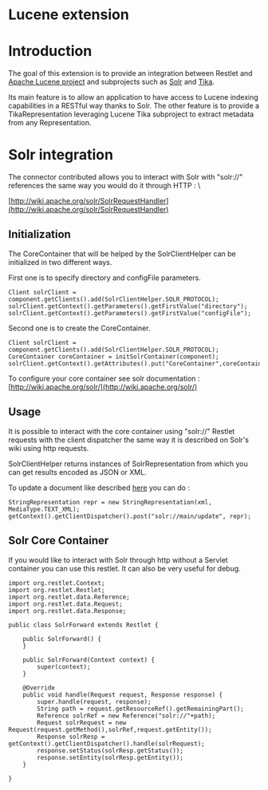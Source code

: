 Lucene extension
================

Introduction
============

The goal of this extension is to provide an integration between Restlet
and [Apache Lucene
project](http://lucene.apache.org/)
and subprojects such as
[Solr](http://lucene.apache.org/solr/)
and
[Tika](http://lucene.apache.org/tika/).

Its main feature is to allow an application to have access to Lucene
indexing capabilities in a RESTful way thanks to Solr. The other feature
is to provide a TikaRepresentation leveraging Lucene Tika subproject to
extract metadata from any Representation.

Solr integration
================

The connector contributed allows you to interact with Solr with
"solr://" references the same way you would do it through HTTP : \

[http://wiki.apache.org/solr/SolrRequestHandler](http://wiki.apache.org/solr/SolrRequestHandler)

Initialization
--------------

The CoreContainer that will be helped by the SolrClientHelper can be
initialized in two different ways.

First one is to specify directory and configFile parameters.

    Client solrClient = component.getClients().add(SolrClientHelper.SOLR_PROTOCOL);
    solrClient.getContext().getParameters().getFirstValue("directory");
    solrClient.getContext().getParameters().getFirstValue("configFile");

Second one is to create the CoreContainer.

    Client solrClient = component.getClients().add(SolrClientHelper.SOLR_PROTOCOL);
    CoreContainer coreContainer = initSolrContainer(component);
    solrClient.getContext().getAttributes().put("CoreContainer",coreContainer);

To configure your core container see solr documentation :
[http://wiki.apache.org/solr/](http://wiki.apache.org/solr/)

Usage
-----

It is possible to interact with the core container using "solr://"
Restlet requests with the client dispatcher the same way it is described
on Solr's wiki using http requests.

SolrClientHelper returns instances of SolrRepresentation from which you
can get results encoded as JSON or XML.

To update a document like described
[here](http://wiki.apache.org/solr/UpdateXmlMessages)
you can do :

    StringRepresentation repr = new StringRepresentation(xml, MediaType.TEXT_XML);
    getContext().getClientDispatcher().post("solr://main/update", repr);

Solr Core Container
-------------------

If you would like to interact with Solr through http without a Servlet
container you can use this restlet. It can also be very useful for
debug.

    import org.restlet.Context;
    import org.restlet.Restlet;
    import org.restlet.data.Reference;
    import org.restlet.data.Request;
    import org.restlet.data.Response;

    public class SolrForward extends Restlet {

        public SolrForward() {
        }
        
        public SolrForward(Context context) {
            super(context);
        }
        
        @Override
        public void handle(Request request, Response response) {
            super.handle(request, response);
            String path = request.getResourceRef().getRemainingPart();
            Reference solrRef = new Reference("solr://"+path);
            Request solrRequest = new Request(request.getMethod(),solrRef,request.getEntity());
            Response solrResp = getContext().getClientDispatcher().handle(solrRequest);
            response.setStatus(solrResp.getStatus());
            response.setEntity(solrResp.getEntity());
        }
        
    }

